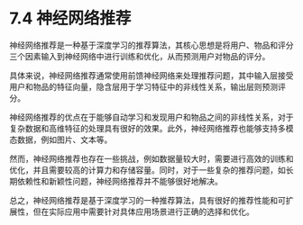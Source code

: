 # 7.4 神经网络推荐

神经网络推荐是一种基于深度学习的推荐算法，其核心思想是将用户、物品和评分三个因素输入到神经网络中进行训练和优化，从而预测用户对物品的评分。

具体来说，神经网络推荐通常使用前馈神经网络来处理推荐问题，其中输入层接受用户和物品的特征向量，隐含层用于学习特征中的非线性关系，输出层则预测评分。

神经网络推荐的优点在于能够自动学习和发现用户和物品之间的非线性关系，对于复杂数据和高维特征的处理具有很好的效果。此外，神经网络推荐也能够支持多模态数据，例如图片、文本等。

然而，神经网络推荐也存在一些挑战，例如数据量较大时，需要进行高效的训练和优化，并且需要较高的计算力和存储容量。同时，对于一些复杂的推荐问题，如长期依赖性和新颖性问题，神经网络推荐并不能够很好地解决。

总之，神经网络推荐是基于深度学习的一种推荐算法，具有很好的推荐性能和可扩展性，但在实际应用中需要针对具体应用场景进行正确的选择和优化。
